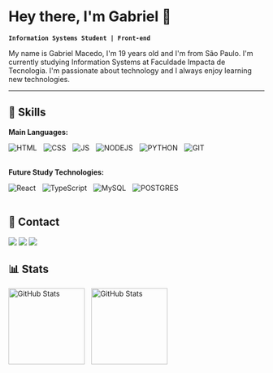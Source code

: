 # Hey there, I'm Gabriel 🤟

**`Information Systems Student | Front-end`**

My name is Gabriel Macedo, I'm 19 years old and I'm from São Paulo. I'm currently studying Information Systems at Faculdade Impacta de Tecnologia. I'm passionate about technology and I always enjoy learning new technologies.

---

## 🤖 Skills ##

**Main Languages:**

<div style='display: inline_block'>
    <img align='left' alt='HTML' title='HTML' style='padding-right: 10px'
        src="https://img.shields.io/badge/HTML5-E34F26?style=for-the-badge&logo=html5&logoColor=white" />
    <img align='left' alt='CSS' title='CSS' style='padding-right: 10px'
        src="https://img.shields.io/badge/CSS3-1572B6?style=for-the-badge&logo=css3&logoColor=white" />
    <img align='left' alt='JS' title='JS' style='padding-right: 10px'
        src="https://img.shields.io/badge/JavaScript-F7DF1E?style=for-the-badge&logo=javascript&logoColor=black" />
    <img align='left' alt='NODEJS' title='NODEJS' style='padding-right: 10px'
        src="https://img.shields.io/badge/Node.js-43853D?style=for-the-badge&logo=node.js&logoColor=white" />
    <img align='left' alt='PYTHON' title='PYTHON' style='padding-right: 10px'
        src="https://img.shields.io/badge/Python-14354C?style=for-the-badge&logo=python&logoColor=white" />
    <img align='left' alt='GIT' title='GIT' style='padding-right: 10px'
        src="https://img.shields.io/badge/GIT-E44C30?style=for-the-badge&logo=git&logoColor=white" />
</div>
<br>
<br>

**Future Study Technologies:**

<div style='display: inline_block'>
    <img align='left' alt='React' title='React' style='padding-right: 10px'
        src="https://img.shields.io/badge/React-20232A?style=for-the-badge&logo=react&logoColor=61DAFB" />
    <img align='left' alt='TypeScript' title='TypeScript' style='padding-right: 10px'
        src="https://img.shields.io/badge/TypeScript-007ACC?style=for-the-badge&logo=typescript&logoColor=white" />
    <img align='left' alt='MySQL' title='MySQL' style='padding-right: 10px'
        src="https://img.shields.io/badge/MySQL-005C84?style=for-the-badge&logo=mysql&logoColor=white" />
    <img align='left' alt='POSTGRES' title='POSTGRES' style='padding-right: 10px'
        src="https://img.shields.io/badge/PostgreSQL-316192?style=for-the-badge&logo=postgresql&logoColor=white" />
</div>
<br>
<br>

## 📲 Contact ##

<a href="www.linkedin.com/in/gabmacedo" target="_blank"><img src='https://img.shields.io/badge/LinkedIn-0077B5?style=for-the-badge&logo=linkedin&logoColor=white'></a>
<a href="malito:gabriel.adem001@gmail.com" target="_blank"><img src='https://img.shields.io/badge/Gmail-D14836?style=for-the-badge&logo=gmail&logoColor=white'></a>
<a href="instagram.com/@md.gab" target="_blank"><img src='https://img.shields.io/badge/Instagram-E4405F?style=for-the-badge&logo=instagram&logoColor=white'></a>

## 📊 Stats ##
<p>
    <img 
        align='left' 
        alt='GitHub Stats'
        height='150'
        style='padding-right: 10px'
        src="https://github-readme-stats.vercel.app/api?username=gabmacedo&show_icons=true&theme=dracula&include_all_commits=true" 
    />
    <img 
        align='left' 
        alt='GitHub Stats'
        height='150'
        style='padding-right: 10px'
        src="https://github-readme-stats.vercel.app/api/top-langs/?username=gabmacedo&theme=dracula&layout=compact&langs_count=4" 
    />
</p>
       
